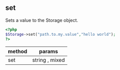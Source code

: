 ## set

Sets a value to the Storage object.

```php
<?php
$Storage->set("path.to.my.value","hello world");
?>
```

| method | params |
|:-----|:-----:|
| set | string , mixed |
